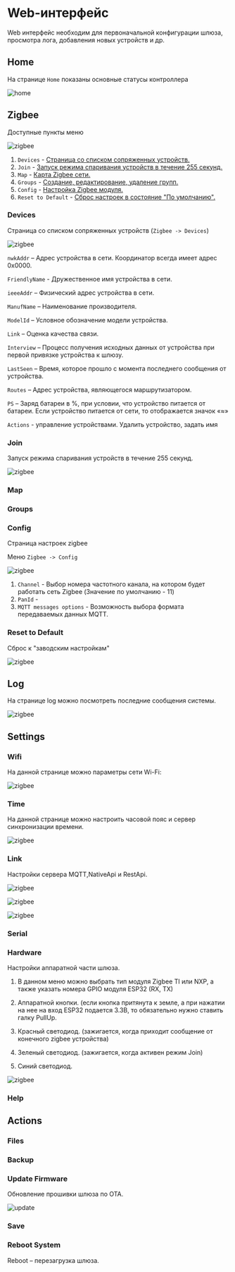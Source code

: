 # Web-интерфейс
Web интерфейс необходим для первоначальной конфигурации шлюза, просмотра лога, добавления новых устройств и др.

## Home
На странице `Home` показаны основные статусы контроллера

![home](/img/slshome.png)

## Zigbee
Доступные пункты меню

![zigbee](/img/main_menu-zigbee.png)
1. `Devices` - [Страница со списком сопряженных устройств.](#Devices)
1. `Join` - [Запуск режима спаривания устройств в течение 255 секунд.](#Join)
1. `Map` - [Карта Zigbee сети.](#Map)
1. `Groups` - [Cоздание, редактирование, удаление групп.](#Groups)
1. `Config` - [Настройка Zigbee модуля.](#Config)
1. `Reset to Default` - [Сброс настроек в состояние "По умолчанию".](#Reset-to-Default)

### Devices
Страница со списком сопряженных устройств (`Zigbee -> Devices`)

![zigbee](/img/slszigbee.png)

`nwkAddr` – Адрес устройства в сети. Координатор всегда имеет адрес 0x0000. 

`FriendlyName` - Дружественное имя устройства в сети. 

`ieeeAddr` – Физический адрес устройства в сети. 

`ManufName` – Наименование производителя. 

`ModelId` – Условное обозначение модели устройства. 

`Link` – Оценка качества связи. 

`Interview` – Процесс получения исходных данных от устройства при первой привязке устройства к шлюзу. 

`LastSeen` – Время, которое прошло с момента последнего сообщения от устройства. 

`Routes` – Адрес устройства, являющегося маршрутизатором. 

`PS` – Заряд батареи в %, при условии, что устройство питается от батареи. Если устройство питается от сети, то отображается значок «≈» 

`Actions` - управление устройствами. Удалить устройство, задать имя

### Join
Запуск режима спаривания устройств в течение 255 секунд.

![zigbee](/img/zigbee-join.png)

### Map

### Groups

### Config
Страница настроек zigbee

Меню `Zigbee -> Config`

![zigbee](/img/zigbee-config.png)

1. `Channel` - Выбор номера частотного канала, на котором будет работать сеть Zigbee (Значение по умолчанию - 11)
1. `PanId` - 
1. `MQTT messages options` - Возможность выбора формата передаваемых данных MQTT.

### Reset to Default
Сброс к "заводским настройкам"

![zigbee](/img/zigbee-reset.png)

## Log
На странице log можно посмотреть последние сообщения системы.

![zigbee](/img/slslog2.png)

## Settings
### Wifi
На данной странице можно параметры сети Wi-Fi:

![zigbee](/img/slswifi.png)

### Time
На данной странице можно настроить часовой пояс и сервер синхронизации времени.

![zigbee](/img/slstime.png)

### Link
Настройки сервера MQTT,NativeApi и  RestApi.

![zigbee](/img/slssetuplink.png)

![zigbee](/img/slssetupmqtt.png)

![zigbee](/img/slssetupnapive.png)

### Serial

### Hardware
Настройки аппаратной части шлюза.

1) В данном меню можно выбрать тип модуля Zigbee TI или NXP, а также указать номера GPIO модуля ESP32 (RX, TX)

2) Аппаратной кнопки. (если кнопка притянута к земле, а при нажатии на нее на вход ESP32 подается 3.3В, то обязательно нужно ставить галку PullUp.

3) Красный светодиод. (зажигается, когда приходит сообщение от конечного zigbee устройства)

4) Зеленый светодиод. (зажигается, когда активен режим Join)

5) Синий светодиод.

![zigbee](/img/slssetuphw.png)

### Help

## Actions
### Files

### Backup 

### Update Firmware
Обновление прошивки шлюза по ОТА.

![update](/img/slsupdate.png)

### Save

### Reboot System
Reboot – перезагрузка шлюза.


